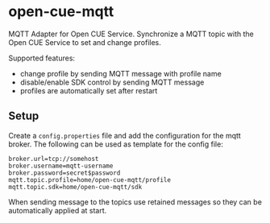 # open-cue-mqtt
MQTT Adapter for Open CUE Service.
Synchronize a MQTT topic with the Open CUE Service to set and change profiles.

Supported features:
* change profile by sending MQTT message with profile name
* disable/enable SDK control by sending MQTT message
* profiles are automatically set after restart 

## Setup
Create a `config.properties` file and add the configuration for the mqtt broker.
The following can be used as template for the config file:
```properties
broker.url=tcp://somehost
broker.username=mqtt-username
broker.password=secret$password
mqtt.topic.profile=home/open-cue-mqtt/profile
mqtt.topic.sdk=home/open-cue-mqtt/sdk
```

When sending message to the topics use retained messages so they can be automatically applied at start.
